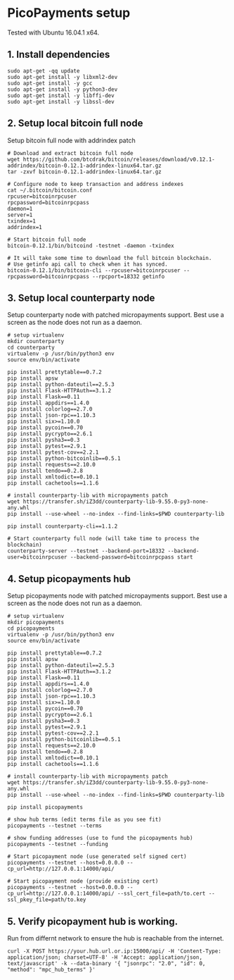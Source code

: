 # PicoPayments setup

Tested with Ubuntu 16.04.1 x64. 


## 1. Install dependencies

    sudo apt-get -qq update
    sudo apt-get install -y libxml2-dev
    sudo apt-get install -y gcc
    sudo apt-get install -y python3-dev
    sudo apt-get install -y libffi-dev
    sudo apt-get install -y libssl-dev


## 2. Setup local bitcoin full node

Setup bitcoin full node with addrindex patch

    # Download and extract bitcoin full node
    wget https://github.com/btcdrak/bitcoin/releases/download/v0.12.1-addrindex/bitcoin-0.12.1-addrindex-linux64.tar.gz
    tar -zxvf bitcoin-0.12.1-addrindex-linux64.tar.gz

    # Configure node to keep transaction and address indexes
    cat ~/.bitcoin/bitcoin.conf 
    rpcuser=bitcoinrpcuser
    rpcpassword=bitcoinrpcpass
    daemon=1
    server=1
    txindex=1
    addrindex=1

    # Start bitcoin full node
    bitcoin-0.12.1/bin/bitcoind -testnet -daemon -txindex

    # It will take some time to download the full bitcoin blockchain.
    # Use getinfo api call to check when it has synced.
    bitcoin-0.12.1/bin/bitcoin-cli --rpcuser=bitcoinrpcuser --rpcpassword=bitcoinrpcpass --rpcport=18332 getinfo


## 3. Setup local counterparty node

Setup counterparty node with patched micropayments support.
Best use a screen as the node does not run as a daemon.

    # setup virtualenv
    mkdir counterparty
    cd counterparty
    virtualenv -p /usr/bin/python3 env
    source env/bin/activate

    pip install prettytable==0.7.2
    pip install apsw
    pip install python-dateutil==2.5.3
    pip install Flask-HTTPAuth==3.1.2
    pip install Flask==0.11
    pip install appdirs==1.4.0
    pip install colorlog==2.7.0
    pip install json-rpc==1.10.3
    pip install six>=1.10.0
    pip install pycoin==0.70
    pip install pycrypto==2.6.1
    pip install pysha3==0.3
    pip install pytest==2.9.1
    pip install pytest-cov==2.2.1
    pip install python-bitcoinlib==0.5.1
    pip install requests==2.10.0
    pip install tendo==0.2.8
    pip install xmltodict==0.10.1
    pip install cachetools==1.1.6

    # install counterparty-lib with micropayments patch
    wget https://transfer.sh/iZ3dd/counterparty-lib-9.55.0-py3-none-any.whl
    pip install --use-wheel --no-index --find-links=$PWD counterparty-lib
    
    pip install counterparty-cli==1.1.2

    # Start counterparty full node (will take time to process the blockchain)
    counterparty-server --testnet --backend-port=18332 --backend-user=bitcoinrpcuser --backend-password=bitcoinrpcpass start


## 4. Setup picopayments hub

Setup picopayments node with patched micropayments support.
Best use a screen as the node does not run as a daemon.

    # setup virtualenv
    mkdir picopayments
    cd picopayments
    virtualenv -p /usr/bin/python3 env
    source env/bin/activate

    pip install prettytable==0.7.2
    pip install apsw
    pip install python-dateutil==2.5.3
    pip install Flask-HTTPAuth==3.1.2
    pip install Flask==0.11
    pip install appdirs==1.4.0
    pip install colorlog==2.7.0
    pip install json-rpc==1.10.3
    pip install six>=1.10.0
    pip install pycoin==0.70
    pip install pycrypto==2.6.1
    pip install pysha3==0.3
    pip install pytest==2.9.1
    pip install pytest-cov==2.2.1
    pip install python-bitcoinlib==0.5.1
    pip install requests==2.10.0
    pip install tendo==0.2.8
    pip install xmltodict==0.10.1
    pip install cachetools==1.1.6

    # install counterparty-lib with micropayments patch
    wget https://transfer.sh/iZ3dd/counterparty-lib-9.55.0-py3-none-any.whl
    pip install --use-wheel --no-index --find-links=$PWD counterparty-lib

    pip install picopayments
    
    # show hub terms (edit terms file as you see fit)
    picopayments --testnet --terms

    # show funding addresses (use to fund the picopayments hub)
    picopayments --testnet --funding

    # Start picopayment node (use generated self signed cert)
    picopayments --testnet --host=0.0.0.0 --cp_url=http://127.0.0.1:14000/api/

    # Start picopayment node (provide existing cert)
    picopayments --testnet --host=0.0.0.0 --cp_url=http://127.0.0.1:14000/api/ --ssl_cert_file=path/to.cert --ssl_pkey_file=path/to.key


## 5. Verify picopayment hub is working.

Run from differnt network to ensure the hub is reachable from the internet.

    curl -X POST https://your.hub.url.or.ip:15000/api/ -H 'Content-Type: application/json; charset=UTF-8' -H 'Accept: application/json, text/javascript' -k --data-binary '{ "jsonrpc": "2.0", "id": 0, "method": "mpc_hub_terms" }'
